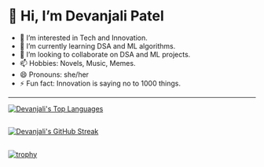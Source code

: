 # 👋 Hi, I’m Devanjali Patel

- 👀 I’m interested in Tech and Innovation.
- 🌱 I’m currently learning DSA and ML algorithms.
- 💞️ I’m looking to collaborate on DSA and ML projects.
- 📫 Hobbies: Novels, Music, Memes.
- 😄 Pronouns: she/her
- ⚡ Fun fact: Innovation is saying no to 1000 things.

---

[![Devanjali's Top Languages](https://github-readme-stats.vercel.app/api/top-langs/?username=devu-13here&theme=white)](https://github.com/devu-13here/github-readme-stats)
##
[![Devanjali's GitHub Streak](https://github-readme-streak-stats.herokuapp.com/?user=devu-13here&theme=white)](https://github.com/devu-13here/github-readme-streak-stats)
##
[![trophy](https://github-profile-trophy.vercel.app/?username=devu-13here&theme=onedark)](https://github.com/devu-13here/github-profile-trophy)

